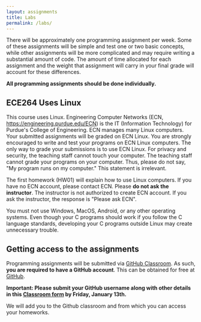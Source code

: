 ```yaml
---
layout: assignments
title: Labs
permalink: /labs/
---
```

There will be approximately one programming
assignment per week. Some of these assignments will be simple and test one or two
basic concepts, while other assignments will be more complicated and may require
writing a substantial amount of code. The amount of time allocated for each assignment
and the weight that assignment will carry in your final grade will account for these
differences.

**All programming assignments should be done individually.**

## ECE264 Uses Linux  
This course uses Linux.
Engineering Computer Networks (ECN, https://engineering.purdue.edu/ECN) is the IT (Information Technology) for Purdue's College of Engineering. 
ECN manages many Linux computers. Your submitted assignments will be graded on ECN Linux. 
You are strongly encouraged to write and test your programs on ECN Linux computers.
The only way to grade your submissions is to use ECN Linux. For privacy and security, the teaching staff cannot touch your computer.
The teaching staff cannot grade your programs on your computer.
Thus, please do not say, "My program runs on my computer." This statement is irrelevant.


The first homework (HW01) will explain how to use Linux computers. 
If you have no ECN account, please contact ECN. Please **do not ask the instructor**. 
The instructor is not authorized to create ECN account.
If you ask the instructor, the response is "Please ask ECN".

You must not use Windows, MacOS, Android, or any other operating systems.
Even though your C programs should work if you follow the C language standards, developing your C programs outside Linux may create unnecessary trouble.

## Getting access to the assignments

Programming assignments will be submitted via [GitHub Classroom](https://classroom.github.com).
As such, **you are required to have a GitHub account**.
This can be obtained for free at [GitHub](https://github.com).

**Important: Please submit your GitHub username along with other details in this [Classroom form](https://forms.gle/afjQoHubsh67GKA1A) by Friday, January 13th.**

We will add you to the Github classroom and from which you can access your homeworks.